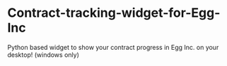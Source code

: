 # Contract-tracking-widget-for-Egg-Inc
Python based widget to show your contract progress in Egg Inc. on your desktop! (windows only)
